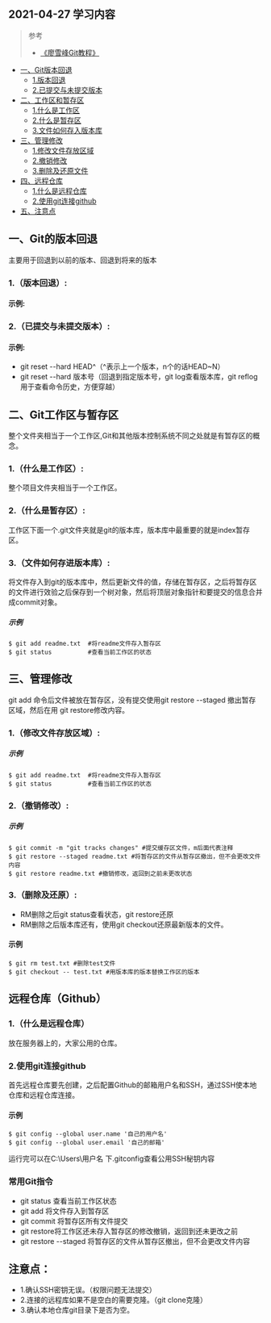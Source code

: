 ﻿## 2021-04-27 学习内容

>参考
> * [《廖雪峰Git教程》](https://www.liaoxuefeng.com/wiki/896043488029600)  
 
* [一、Git版本回退]()
  * [1.版本回退](#1版本回退)
  * [2.已提交与未提交版本](#2已提交与未提交版本)
* [二、工作区和暂存区](#二git工作区与暂存区)
  *  [1.什么是工作区](#1什么是工作区)
  *  [2.什么是暂存区](#2什么是暂存区)
  *  [3.文件如何存入版本库](#3文件如何存进版本库)
* [三、管理修改]()
  * [1.修改文件存放区域](#1修改文件存放区域)
  * [2.撤销修改](#2撤销修改)
  * [3.删除及还原文件](#3删除及还原)
* [四、远程仓库]()
  * [1.什么是远程仓库]()
  * [2.使用git连接github]()
* [五、注意点](#注意点)
  
## 一、Git的版本回退
主要用于回退到以前的版本、回退到将来的版本  
### 1.（版本回退）:  
#### 示例:


###  2.（已提交与未提交版本）:  
 #### 示例:
* git reset --hard HEAD^（^表示上一个版本，n个的话HEAD~N）
* git reset --hard 版本号（回退到指定版本号，git log查看版本库，git reflog用于查看命令历史，方便穿越）
 
## 二、Git工作区与暂存区
 整个文件夹相当于一个工作区,Git和其他版本控制系统不同之处就是有暂存区的概念。
 ### 1.（什么是工作区）:  
整个项目文件夹相当于一个工作区。
 ### 2.（什么是暂存区）:  
工作区下面一个.git文件夹就是git的版本库，版本库中最重要的就是index暂存区。
 ### 3.（文件如何存进版本库）:  
  将文件存入到git的版本库中，然后更新文件的值，存储在暂存区，之后将暂存区的文件进行效验之后保存到一个树对象，然后将顶层对象指针和要提交的信息合并成commit对象。
##### 示例
    $ git add readme.txt  #将readme文件存入暂存区
    $ git status          #查看当前工作区的状态 
 
## 三、管理修改
git add 命令后文件被放在暂存区，没有提交使用git restore --staged 撤出暂存区域，然后在用 git restore修改内容。
### 1.（修改文件存放区域）:
  
##### 示例
    $ git add readme.txt  #将readme文件存入暂存区
    $ git status          #查看当前工作区的状态 
### 2.（撤销修改）:
##### 示例  
    $ git commit -m "git tracks changes" #提交缓存区文件，m后面代表注释
    $ git restore --staged readme.txt #将暂存区的文件从暂存区撤出，但不会更改文件内容
    $ git restore readme.txt #撤销修改，返回到之前未更改状态    
### 3.（删除及还原）:  
   * RM删除之后git status查看状态，git restore还原  
   * RM删除之后版本库还有，使用git checkout还原最新版本的文件。
#### 示例
    $ git rm test.txt #删除test文件
    $ git checkout -- test.txt #用版本库的版本替换工作区的版本

## 远程仓库（Github）
 ### 1.（什么是远程仓库）
 放在服务器上的，大家公用的仓库。
 ### 2.使用git连接github
 首先远程仓库要先创建，之后配置Github的邮箱用户名和SSH，通过SSH使本地仓库和远程仓库连接。  
#### 示例
    $ git config --global user.name '自己的用户名'
    $ git config --global user.email '自己的邮箱'
运行完可以在C:\Users\用户名 下.gitconfig查看公用SSH秘钥内容
### 常用Git指令
 * git status 查看当前工作区状态
 * git add    将文件存入到暂存区
 * git commit 将暂存区所有文件提交
 * git restore将工作区还未存入暂存区的修改撤销，返回到还未更改之前
 * git restore --staged 将暂存区的文件从暂存区撤出，但不会更改文件内容
 
## 注意点：
* 1.确认SSH密钥无误。（权限问题无法提交）
* 2.连接的远程库如果不是空白的需要克隆。（git clone克隆）
* 3.确认本地仓库git目录下是否为空。